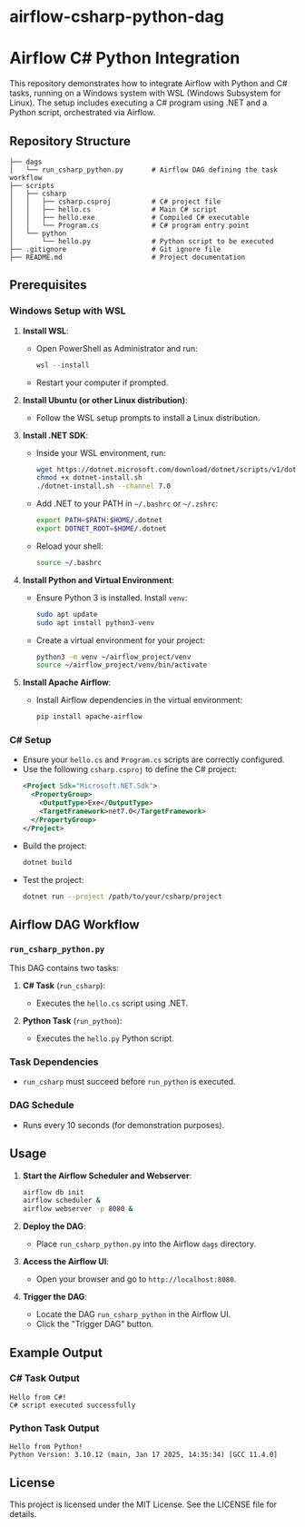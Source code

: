 # airflow-csharp-python-dag

# Airflow C# Python Integration

This repository demonstrates how to integrate Airflow with Python and C# tasks, running on a Windows system with WSL (Windows Subsystem for Linux). The setup includes executing a C# program using .NET and a Python script, orchestrated via Airflow.

## Repository Structure

```plaintext
├── dags
│   └── run_csharp_python.py       # Airflow DAG defining the task workflow
├── scripts
│   ├── csharp
│   │   ├── csharp.csproj          # C# project file
│   │   ├── hello.cs               # Main C# script
│   │   ├── hello.exe              # Compiled C# executable
│   │   └── Program.cs             # C# program entry point
│   └── python
│       └── hello.py               # Python script to be executed
├── .gitignore                     # Git ignore file
├── README.md                      # Project documentation
```

## Prerequisites

### Windows Setup with WSL

1. **Install WSL**:
   - Open PowerShell as Administrator and run:
     ```powershell
     wsl --install
     ```
   - Restart your computer if prompted.

2. **Install Ubuntu (or other Linux distribution)**:
   - Follow the WSL setup prompts to install a Linux distribution.

3. **Install .NET SDK**:
   - Inside your WSL environment, run:
     ```bash
     wget https://dotnet.microsoft.com/download/dotnet/scripts/v1/dotnet-install.sh -O dotnet-install.sh
     chmod +x dotnet-install.sh
     ./dotnet-install.sh --channel 7.0
     ```
   - Add .NET to your PATH in `~/.bashrc` or `~/.zshrc`:
     ```bash
     export PATH=$PATH:$HOME/.dotnet
     export DOTNET_ROOT=$HOME/.dotnet
     ```
   - Reload your shell:
     ```bash
     source ~/.bashrc
     ```

4. **Install Python and Virtual Environment**:
   - Ensure Python 3 is installed. Install `venv`:
     ```bash
     sudo apt update
     sudo apt install python3-venv
     ```
   - Create a virtual environment for your project:
     ```bash
     python3 -m venv ~/airflow_project/venv
     source ~/airflow_project/venv/bin/activate
     ```

5. **Install Apache Airflow**:
   - Install Airflow dependencies in the virtual environment:
     ```bash
     pip install apache-airflow
     ```

### C# Setup

- Ensure your `hello.cs` and `Program.cs` scripts are correctly configured.
- Use the following `csharp.csproj` to define the C# project:
  ```xml
  <Project Sdk="Microsoft.NET.Sdk">
    <PropertyGroup>
      <OutputType>Exe</OutputType>
      <TargetFramework>net7.0</TargetFramework>
    </PropertyGroup>
  </Project>
  ```
- Build the project:
  ```bash
  dotnet build
  ```
- Test the project:
  ```bash
  dotnet run --project /path/to/your/csharp/project
  ```

## Airflow DAG Workflow

### `run_csharp_python.py`

This DAG contains two tasks:

1. **C# Task** (`run_csharp`):
   - Executes the `hello.cs` script using .NET.

2. **Python Task** (`run_python`):
   - Executes the `hello.py` Python script.

### Task Dependencies

- `run_csharp` must succeed before `run_python` is executed.

### DAG Schedule

- Runs every 10 seconds (for demonstration purposes).

## Usage

1. **Start the Airflow Scheduler and Webserver**:
   ```bash
   airflow db init
   airflow scheduler &
   airflow webserver -p 8080 &
   ```

2. **Deploy the DAG**:
   - Place `run_csharp_python.py` into the Airflow `dags` directory.

3. **Access the Airflow UI**:
   - Open your browser and go to `http://localhost:8080`.

4. **Trigger the DAG**:
   - Locate the DAG `run_csharp_python` in the Airflow UI.
   - Click the "Trigger DAG" button.

## Example Output

### C# Task Output
```plaintext
Hello from C#!
C# script executed successfully
```

### Python Task Output
```plaintext
Hello from Python!
Python Version: 3.10.12 (main, Jan 17 2025, 14:35:34) [GCC 11.4.0]
```

## License

This project is licensed under the MIT License. See the LICENSE file for details.

